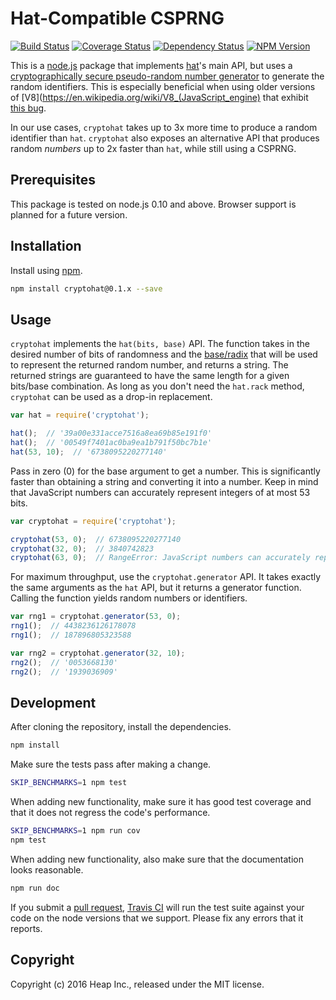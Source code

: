 # Hat-Compatible CSPRNG

[![Build Status](https://travis-ci.org/heap/cryptohat.svg?branch=master)](https://travis-ci.org/heap/cryptohat)
[![Coverage Status](https://coveralls.io/repos/github/heap/cryptohat/badge.svg?branch=master)](https://coveralls.io/github/heap/cryptohat?branch=master)
[![Dependency Status](https://gemnasium.com/heap/cryptohat.svg)](https://gemnasium.com/heap/cryptohat)
[![NPM Version](http://img.shields.io/npm/v/heap-api.svg)](https://www.npmjs.org/package/heap-api)

This is a [node.js](https://nodejs.org/) package that implements
[hat](https://www.npmjs.com/package/hat)'s main API, but uses a
[cryptographically secure pseudo-random number generator](https://en.wikipedia.org/wiki/Cryptographically_secure_pseudorandom_number_generator)
to generate the random identifiers. This is especially beneficial when using
older versions of [V8](https://en.wikipedia.org/wiki/V8_(JavaScript_engine)
that exhibit [this bug](https://bugs.chromium.org/p/v8/issues/detail?id=4566).

In our use cases, `cryptohat` takes up to 3x more time to produce a random
identifier than `hat`. `cryptohat` also exposes an alternative API that
produces random *numbers* up to 2x faster than `hat`, while still using a
CSPRNG.


## Prerequisites

This package is tested on node.js 0.10 and above. Browser support is planned
for a future version.


## Installation

Install using [npm](https://www.npmjs.com/).

```bash
npm install cryptohat@0.1.x --save
```


## Usage

`cryptohat` implements the `hat(bits, base)` API. The function takes in the
desired number of bits of randomness and the
[base/radix](https://en.wikipedia.org/wiki/Radix) that will be used to
represent the returned random number, and returns a string. The returned
strings are guaranteed to have the same length for a given bits/base
combination. As long as you don't need the `hat.rack` method, `cryptohat` can
be used as a drop-in replacement.

```javascript
var hat = require('cryptohat');

hat();  // '39a00e331acce7516a8ea69b85e191f0'
hat();  // '00549f7401ac0ba9ea1b791f50bc7b1e'
hat(53, 10);  // '6738095220277140'
```

Pass in zero (0) for the base argument to get a number. This is significantly
faster than obtaining a string and converting it into a number. Keep in mind
that JavaScript numbers can accurately represent integers of at most 53 bits.

```javascript
var cryptohat = require('cryptohat');

cryptohat(53, 0);  // 6738095220277140
cryptohat(32, 0);  // 3840742823
cryptohat(63, 0);  // RangeError: JavaScript numbers can accurately represent at most 53 bits
```

For maximum throughput, use the `cryptohat.generator` API. It takes exactly the
same arguments as the `hat` API, but it returns a generator function. Calling
the function yields random numbers or identifiers.

```javascript
var rng1 = cryptohat.generator(53, 0);
rng1();  // 4438236126178078
rng1();  // 187896805323588

var rng2 = cryptohat.generator(32, 10);
rng2();  // '0053668130'
rng2();  // '1939036909'
```


## Development

After cloning the repository, install the dependencies.

```bash
npm install
```

Make sure the tests pass after making a change.

```bash
SKIP_BENCHMARKS=1 npm test
```

When adding new functionality, make sure it has good test coverage and that it
does not regress the code's performance.

```bash
SKIP_BENCHMARKS=1 npm run cov
npm test
```

When adding new functionality, also make sure that the documentation looks
reasonable.

```bash
npm run doc
```

If you submit a
[pull request](https://help.github.com/articles/using-pull-requests/),
[Travis CI](https://travis-ci.org/) will run the test suite against your code
on the node versions that we support. Please fix any errors that it reports.


## Copyright

Copyright (c) 2016 Heap Inc., released under the MIT license.

